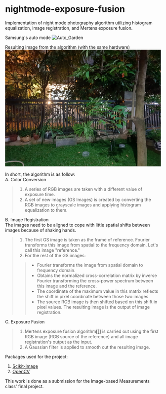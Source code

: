 # nightmode-exposure-fusion

Implementation of night mode photography algorithm utilizing histogram equalization, image registration, and Mertens exposure fusion.

Samsung's auto mode
![Auto_Garden](https://github.com/eraraya-ricardo/nightmode-exposure-fusion/blob/main/Kebun/auto_samsung.jpg)

Resulting image from the algorithm (with the same hardware)
![Algo_Garden](https://github.com/eraraya-ricardo/nightmode-exposure-fusion/blob/main/Kebun/fusion_mertens_filtered.jpg)

In short, the algorithm is as follow: <br>
A. Color Conversion <br>
> 1. A series of RGB images are taken with a different value of exposure time. <br>
> 2. A set of new images (GS Images) is created by converting the RGB images to grayscale images and applying histogram equalization to them. <br>

B. Image Registration <br>
The images need to be aligned to cope with little spatial shifts between images because of shaking hands. <br>
> 1. The first GS image is taken as the frame of reference. Fourier transforms this image from spatial to the frequency domain. Let's call this image "reference." <br>
> 2. For the rest of the GS images: <br>
>> * Fourier transforms the image from spatial domain to frequency domain. <br>
>> * Obtains the normalized cross-correlation matrix by inverse Fourier transforming the cross-power spectrum between this image and the reference. <br>
>> * The coordinate of the maximum value in this matrix reflects the shift in pixel coordinate between those two images. <br>
>> * The source RGB image is then shifted based on this shift in pixel values. The resulting image is the output of image registration. <br>

C. Exposure Fusion
> 1. Mertens exposure fusion algorithm[[1]](https://dl.acm.org/doi/abs/10.1109/PG.2007.23) is carried out using the first RGB image (RGB source of the reference) and all image registration's output as the input.
> 2. A Gaussian filter is applied to smooth out the resulting image.

Packages used for the project:
1. [Scikit-image](https://scikit-image.org/)
2. [OpenCV](https://opencv.org/)

This work is done as a submission for the Image-based Measurements class' final project.
